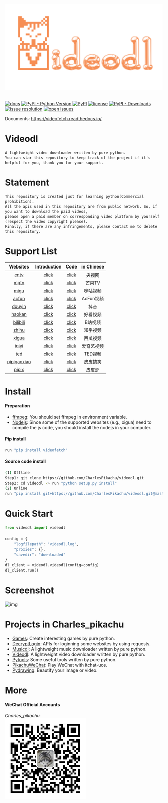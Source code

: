 <div align="center">
  <img src="./docs/logo.png" width="600"/>
</div>
<br />

[![docs](https://img.shields.io/badge/docs-latest-blue)](https://videofetch.readthedocs.io/)
[![PyPI - Python Version](https://img.shields.io/pypi/pyversions/videofetch)](https://pypi.org/project/videofetch/)
[![PyPI](https://img.shields.io/pypi/v/videofetch)](https://pypi.org/project/videofetch)
[![license](https://img.shields.io/github/license/CharlesPikachu/videodl.svg)](https://github.com/CharlesPikachu/videodl/blob/master/LICENSE)
[![PyPI - Downloads](https://pepy.tech/badge/videofetch)](https://pypi.org/project/videofetch/)
[![issue resolution](https://isitmaintained.com/badge/resolution/CharlesPikachu/videodl.svg)](https://github.com/CharlesPikachu/videodl/issues)
[![open issues](https://isitmaintained.com/badge/open/CharlesPikachu/videodl.svg)](https://github.com/CharlesPikachu/videodl/issues)

Documents: https://videofetch.readthedocs.io/


# Videodl
```
A lightweight video downloader written by pure python.
You can star this repository to keep track of the project if it's helpful for you, thank you for your support.
```


# Statement
```
This repository is created just for learning python(Commercial prohibition).
All the apis used in this repository are from public network. So, if you want to download the paid videos, 
please open a paid member on corresponding video platform by yourself (respect the video copyright please).
Finally, if there are any infringements, please contact me to delete this repository.
```


# Support List
| Websites                                                   | Introduction                                               | Code                                                   |  in Chinese   |
| :----:                                                     | :----:                                                     | :----:                                                 |  :----:       |
| [cntv](https://v.cctv.com/)                                | [click](https://mp.weixin.qq.com/s/xjl7SLEOlEbYu3d8RHZaGQ) | [click](./videodl/modules/sources/cntv.py)             |  央视网       |
| [mgtv](https://www.mgtv.com/)                              | [click](https://mp.weixin.qq.com/s/H4w-wjMqi44uNTynGfkKvw) | [click](./videodl/modules/sources/mgtv.py)             |  芒果TV       |
| [migu](https://www.migu.cn/video.html)                     | [click](https://mp.weixin.qq.com/s/H4w-wjMqi44uNTynGfkKvw) | [click](./videodl/modules/sources/migu.py)             |  咪咕视频     |
| [acfun](https://www.acfun.cn/)                             | [click](https://mp.weixin.qq.com/s/H4w-wjMqi44uNTynGfkKvw) | [click](./videodl/modules/sources/acfun.py)            |  AcFun视频    |
| [douyin](https://www.douyin.com/)                          | [click](https://mp.weixin.qq.com/s/7N4pt1kLnVEJlve75zpdwA) | [click](./videodl/modules/sources/douyin.py)           |  抖音         |
| [haokan](https://haokan.baidu.com/)                        | [click](https://mp.weixin.qq.com/s/H4w-wjMqi44uNTynGfkKvw) | [click](./videodl/modules/sources/haokan.py)           |  好看视频     |
| [bilibili](https://www.bilibili.com/)                      | [click](https://mp.weixin.qq.com/s/yNUhMlRs5N4iUfpmo2LXMA) | [click](./videodl/modules/sources/bilibili.py)         |  B站视频      |
| [zhihu](https://www.zhihu.com/)                            | [click](https://mp.weixin.qq.com/s/yNUhMlRs5N4iUfpmo2LXMA) | [click](./videodl/modules/sources/zhihu.py)            |  知乎视频     |
| [xigua](https://www.ixigua.com/?wid_try=1)                 | [click](https://mp.weixin.qq.com/s/yNUhMlRs5N4iUfpmo2LXMA) | [click](./videodl/modules/sources/xigua.py)            |  西瓜视频     |
| [iqiyi](https://www.iqiyi.com/)                            | [click](https://mp.weixin.qq.com/s/yNUhMlRs5N4iUfpmo2LXMA) | [click](./videodl/modules/sources/iqiyi.py)            |  爱奇艺视频   |
| [ted](https://www.ted.com/)                                | [click]()                                                  | [click](./videodl/modules/sources/ted.py)              |  TED视频      |
| [pipigaoxiao](https://h5.ippzone.com/pp/post/78266943052)  | [click]()                                                  | [click](./videodl/modules/sources/pipigaoxiao.py)      |  皮皮搞笑     |
| [pipix](https://www.pipix.com/)                            | [click]()                                                  | [click](./videodl/modules/sources/pipix.py)            |  皮皮虾       |


# Install

#### Preparation
- [ffmpeg](https://ffmpeg.org/): You should set ffmpeg in environment variable.
- [Nodejs](https://nodejs.org/en/): Since some of the supported websites (e.g., xigua) need to compile the js code, you should install the nodejs in your computer.

#### Pip install
```sh
run "pip install videofetch"
```

#### Source code install
```sh
(1) Offline
Step1: git clone https://github.com/CharlesPikachu/videodl.git
Step2: cd videodl -> run "python setup.py install"
(2) Online
run "pip install git+https://github.com/CharlesPikachu/videodl.git@master"
```


# Quick Start
```python
from videodl import videodl

config = {
    "logfilepath": "videodl.log",
    "proxies": {},
    "savedir": "downloaded"
}
dl_client = videodl.videodl(config=config)
dl_client.run()
```


# Screenshot
![img](./docs/screenshot.gif)


# Projects in Charles_pikachu
- [Games](https://github.com/CharlesPikachu/Games): Create interesting games by pure python.
- [DecryptLogin](https://github.com/CharlesPikachu/DecryptLogin): APIs for loginning some websites by using requests.
- [Musicdl](https://github.com/CharlesPikachu/musicdl): A lightweight music downloader written by pure python.
- [Videodl](https://github.com/CharlesPikachu/videodl): A lightweight video downloader written by pure python.
- [Pytools](https://github.com/CharlesPikachu/pytools): Some useful tools written by pure python.
- [PikachuWeChat](https://github.com/CharlesPikachu/pikachuwechat): Play WeChat with itchat-uos.
- [Pydrawing](https://github.com/CharlesPikachu/pydrawing): Beautify your image or video.


# More
#### WeChat Official Accounts
*Charles_pikachu*  
![img](./docs/pikachu.jpg)